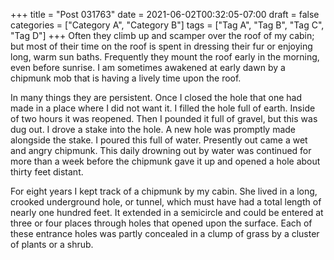 +++
title = "Post 031763"
date = 2021-06-02T00:32:05-07:00
draft = false
categories = ["Category A", "Category B"]
tags = ["Tag A", "Tag B", "Tag C", "Tag D"]
+++
Often they climb up and scamper over the roof of my cabin; but most of their time on the roof is spent in dressing their fur or enjoying long, warm sun baths. Frequently they mount the roof early in the morning, even before sunrise. I am sometimes awakened at early dawn by a chipmunk mob that is having a lively time upon the roof.

In many things they are persistent. Once I closed the hole that one had made in a place where I did not want it. I filled the hole full of earth. Inside of two hours it was reopened. Then I pounded it full of gravel, but this was dug out. I drove a stake into the hole. A new hole was promptly made alongside the stake. I poured this full of water. Presently out came a wet and angry chipmunk. This daily drowning out by water was continued for more than a week before the chipmunk gave it up and opened a hole about thirty feet distant.

For eight years I kept track of a chipmunk by my cabin. She lived in a long, crooked underground hole, or tunnel, which must have had a total length of nearly one hundred feet. It extended in a semicircle and could be entered at three or four places through holes that opened upon the surface. Each of these entrance holes was partly concealed in a clump of grass by a cluster of plants or a shrub.
